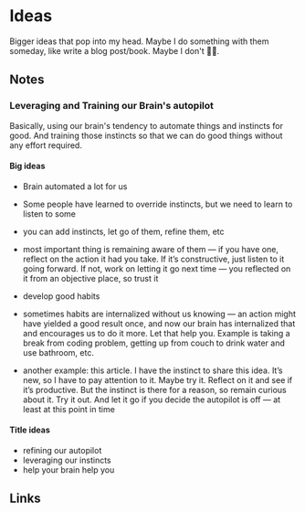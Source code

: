 # Ideas

Bigger ideas that pop into my head. Maybe I do something with them someday, like write a blog post/book. Maybe I don't 🤷‍♂️.

## Notes

### Leveraging and Training our Brain's autopilot

Basically, using our brain's tendency to automate things and instincts for good. And training those instincts so that we can do good things without any effort required.

#### Big ideas

- Brain automated a lot for us
- Some people have learned to override instincts, but we need to learn to listen to some
- you can add instincts, let go of them, refine them, etc
- most important thing is remaining aware of them — if you have one, reflect on the action it had you take. If it’s constructive, just listen to it going forward. If not, work on letting it go next time — you reflected on it from an objective place, so trust it
- develop good habits

- sometimes habits are internalized without us knowing — an action might have yielded a good result once, and now our brain has internalized that and encourages us to do it more. Let that help you. Example is taking a break from coding problem, getting up from couch to drink water and use bathroom, etc.
- another example: this article. I have the instinct to share this idea. It’s new, so I have to pay attention to it. Maybe try it. Reflect on it and see if it’s productive. But the instinct is there for a reason, so remain curious about it. Try it out. And let it go if you decide the autopilot is off — at least at this point in time

#### Title ideas

- refining our autopilot
- leveraging our instincts
- help your brain help you

## Links
